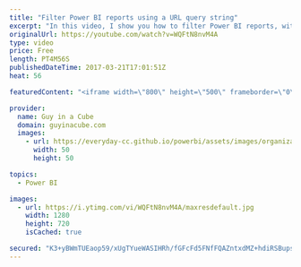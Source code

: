 ```yaml
---
title: "Filter Power BI reports using a URL query string"
excerpt: "In this video, I show you how to filter Power BI reports, within the Power BI service, using a URL query string.  This is actually documented here - https://powerbi.microsoft.com/en-us/documentation/powerbi-service-share-unshare-dashboard/#share-just-a-report  In addition to showing you how to filter"
originalUrl: https://youtube.com/watch?v=WQFtN8nvM4A
type: video
price: Free
length: PT4M56S
publishedDateTime: 2017-03-21T17:01:51Z
heat: 56

featuredContent: "<iframe width=\"800\" height=\"500\" frameborder=\"0\" src=\"https://www.youtube.com/embed/WQFtN8nvM4A\" allow=\"accelerometer; autoplay; encrypted-media; gyroscope; picture-in-picture\" allowfullscreen></iframe>"

provider:
  name: Guy in a Cube
  domain: guyinacube.com
  images:
    - url: https://everyday-cc.github.io/powerbi/assets/images/organizations/guyinacube.com-50x50.jpg
      width: 50
      height: 50

topics:
  - Power BI

images:
  - url: https://i.ytimg.com/vi/WQFtN8nvM4A/maxresdefault.jpg
    width: 1280
    height: 720
    isCached: true

secured: "K3+yBWmTUEaop59/xUgTYueWASIHRh/fGFcFd5FNfFQAZntxdMZ+hdiRSBups34pWVX07ntUBTChiZEqY0uNTSWNsuhMIhzJB4wcuo9x6rCRGHuzRVM+l8q+InuOPnr73Vsnh2vU0HQp9wwqryRzg5RnvpDQ0IdabaRbWadjEb9L2U213tj9XEyY+XHdV+N9tEHuuz2MEUu4lCmT51YBY1Bm5NTFW+d3lL/+IERy+UaQybDE82wQMA9hCuz7/G8P+bCtVjI2bw0771b59mUZvKDMiWMkbs9+ilHvo6vLhomYIVFfdgYZqI0ag6Tc1IKm86SXT/0LlByxpdwYJdOnmw9rRR3NcCW4IZmE5PeCTtECAzke/yF/z3nmpxu2AqEUPn2XuVmHMCn1CBzey/wWEIYplTChXor9u1tGNSxEMpQ=;CfQA/VVh2gHfUXKtVBU/lQ=="
---
```


